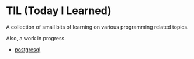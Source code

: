 # TIL (Today I Learned)

A collection of small bits of learning on various programming related topics.

Also, a work in progress.

- [postgresql](./postgresql.md)
